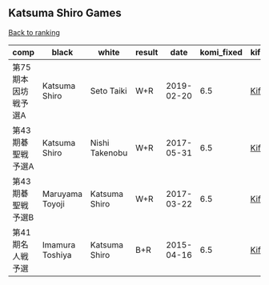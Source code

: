 ## Katsuma Shiro Games

[Back to ranking](../../index.md)




| **comp** | **black** | **white** | **result** | **date** | **komi_fixed** | **kifu** | 
| --- | --- | --- | --- | --- | --- | --- |
| 第75期本因坊戦予選A | Katsuma Shiro | Seto Taiki | W+R | 2019-02-20 | 6.5 | [Kifu](https://kifudepot.net/kifucontents.php?id=oXJtw2EqhHRWhvsJaUCvwg%3D%3D) | 
| 第43期碁聖戦予選A | Katsuma Shiro | Nishi Takenobu | W+R | 2017-05-31 | 6.5 | [Kifu](https://kifudepot.net/kifucontents.php?id=w34DJclcLPqRkumQDZ0qSQ%3D%3D) | 
| 第43期碁聖戦予選B | Maruyama Toyoji | Katsuma Shiro | W+R | 2017-03-22 | 6.5 | [Kifu](https://kifudepot.net/kifucontents.php?id=ta11J8RX0abE0%2Bd42eIhxQ%3D%3D) | 
| 第41期名人戦予選 | Imamura Toshiya | Katsuma Shiro | B+R | 2015-04-16 | 6.5 | [Kifu](https://kifudepot.net/kifucontents.php?id=Be7JaoOT3f4v8OqwlAsqGQ%3D%3D) |




